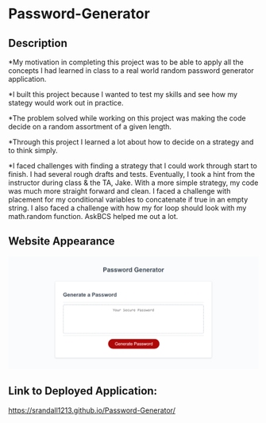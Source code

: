 # Password-Generator

## Description

*My motivation in completing this project was to be able to apply all the concepts I had learned in class to a real world random password generator application. 

*I built this project because I wanted to test my skills and see how my stategy would work out in practice. 

*The problem solved while working on this project was making the code decide on a random assortment of a given length. 

*Through this project I learned a lot about how to decide on a strategy and to think simply. 

*I faced challenges with finding a strategy that I could work through start to finish. I had several rough drafts and tests. Eventually, I took a hint from the instructor during class & the TA, Jake. With a more simple strategy, my code was much more straight forward and clean. I faced a challenge with placement for my conditional variables to concatenate if true in an empty string. I also faced a challenge with how my for loop should look with my math.random function. AskBCS helped me out a lot. 

## Website Appearance

![Password-Generator Screenshot](PGscreenshot.png)

## Link to Deployed Application:
https://srandall1213.github.io/Password-Generator/